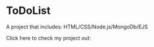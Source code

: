 # ToDoList

A project that includes: HTML/CSS/Node.js/MongoDb/EJS

Click here to check my project out: 
